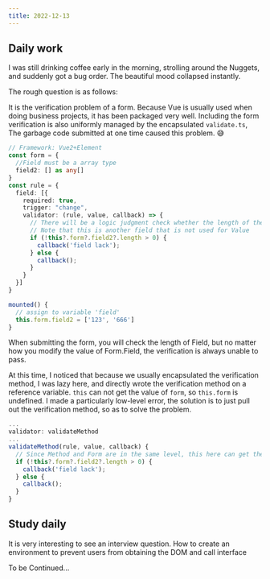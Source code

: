 ```yaml
---
title: 2022-12-13
---
```


## Daily work

I was still drinking coffee early in the morning, strolling around the Nuggets, and suddenly got a bug order. The beautiful mood collapsed instantly.

The rough question is as follows:

It is the verification problem of a form. Because Vue is usually used when doing business projects, it has been packaged very well. Including the form verification is also uniformly managed by the encapsulated `validate.ts`, The garbage code submitted at one time caused this problem. 😅

``` typescript
// Framework: Vue2+Element
const form = {
  //Field must be a array type
  field2: [] as any[]
}
const rule = {
  field: [{
    required: true,
    trigger: "change",
    validator: (rule, value, callback) => {
      // There will be a logic judgment check whether the length of the field length is greater than 0
      // Note that this is another field that is not used for Value
      if (!this?.form?.field2?.length > 0) {
        callback('field lack');
      } else {
        callback();
      }
    }
  }]
}

mounted() {
  // assign to variable 'field'
  this.form.field2 = ['123', '666']
}
```

When submitting the form, you will check the length of Field, but no matter how you modify the value of Form.Field, the verification is always unable to pass.

At this time, I noticed that because we usually encapsulated the verification method, I was lazy here, and directly wrote the verification method on a reference variable. `this` can not get the value of `form`, so `this.form` is undefined. I  made a particularly low-level error, the solution is to just pull out the verification method, so as to solve the problem.

``` typescript
...
validator: validateMethod
...
validateMethod(rule, value, callback) {
  // Since Method and Form are in the same level, this here can get the value of Form
  if (!this?.form?.field2?.length > 0) {
    callback('field lack');
  } else {
    callback();
  }
}
```

## Study daily

It is very interesting to see an interview question. How to create an environment to prevent users from obtaining the DOM and call interface

To be Continued...
